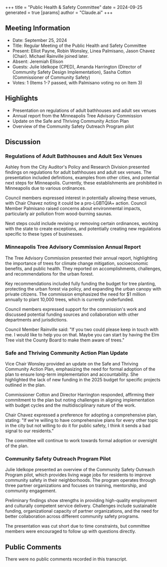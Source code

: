 +++
title = "Public Health & Safety Committee"
date = 2024-09-25
 generated = true
[params]
  author = "Claude.ai"
+++

## Meeting Information

- Date: September 25, 2024
- Title: Regular Meeting of the Public Health and Safety Committee
- Present: Elliot Payne, Robin Wonsley, Linea Palmisano, Jason Chavez (Chair). Michael Rainville joined later.
- Absent: Jeremiah Ellison
- Guests: Julie Idelkope (CPED), Amanda Harrington (Director of Community Safety Design Implementation), Sasha Cotton (Commissioner of Community Safety)
- Votes: 1 (Items 1-7 passed, with Palmisano voting no on Item 3)

## Highlights

- Presentation on regulations of adult bathhouses and adult sex venues
- Annual report from the Minneapolis Tree Advisory Commission
- Update on the Safe and Thriving Community Action Plan
- Overview of the Community Safety Outreach Program pilot

## Discussion

### Regulations of Adult Bathhouses and Adult Sex Venues

Ashley from the City Auditor's Policy and Research Division presented findings on regulations for adult bathhouses and adult sex venues. The presentation included definitions, examples from other cities, and potential next steps for Minneapolis. Currently, these establishments are prohibited in Minneapolis due to various ordinances.

Council members expressed interest in potentially allowing these venues, with Chair Chavez noting it could be a pro-LGBTQIA+ action. Council Member Palmisano raised concerns about environmental impacts, particularly air pollution from wood-burning saunas.

Next steps could include revising or removing certain ordinances, working with the state to create exceptions, and potentially creating new regulations specific to these types of businesses.

### Minneapolis Tree Advisory Commission Annual Report

The Tree Advisory Commission presented their annual report, highlighting the importance of trees for climate change mitigation, socioeconomic benefits, and public health. They reported on accomplishments, challenges, and recommendations for the urban forest.

Key recommendations included fully funding the budget for tree planting, protecting the urban forest via policy, and expanding the urban canopy with private citizens. The commission emphasized the need for $1 million annually to plant 10,000 trees, which is currently underfunded.

Council members expressed support for the commission's work and discussed potential funding sources and collaboration with other departments and jurisdictions.

Council Member Rainville said: "If you two could please keep in touch with me. I would like to help you on that. Maybe you can start by having the Elm Tree visit the County Board to make them aware of trees."

### Safe and Thriving Community Action Plan Update

Vice Chair Wonsley provided an update on the Safe and Thriving Community Action Plan, emphasizing the need for formal adoption of the plan to ensure long-term implementation and accountability. She highlighted the lack of new funding in the 2025 budget for specific projects outlined in the plan.

Commissioner Cotton and Director Harrington responded, affirming their commitment to the plan but noting challenges in aligning implementation with budget cycles and the multidisciplinary nature of the work.

Chair Chavez expressed a preference for adopting a comprehensive plan, stating: "If we're willing to have comprehensive plans for every other topic in the city but not willing to do it for public safety, I think it sends a bad signal to our residents."

The committee will continue to work towards formal adoption or oversight of the plan.

### Community Safety Outreach Program Pilot

Julie Idelkope presented an overview of the Community Safety Outreach Program pilot, which provides living wage jobs for residents to improve community safety in their neighborhoods. The program operates through three partner organizations and focuses on training, mentorship, and community engagement.

Preliminary findings show strengths in providing high-quality employment and culturally competent service delivery. Challenges include sustainable funding, organizational capacity of partner organizations, and the need for better collaboration across different community safety programs.

The presentation was cut short due to time constraints, but committee members were encouraged to follow up with questions directly.

## Public Comments

There were no public comments recorded in this transcript.
